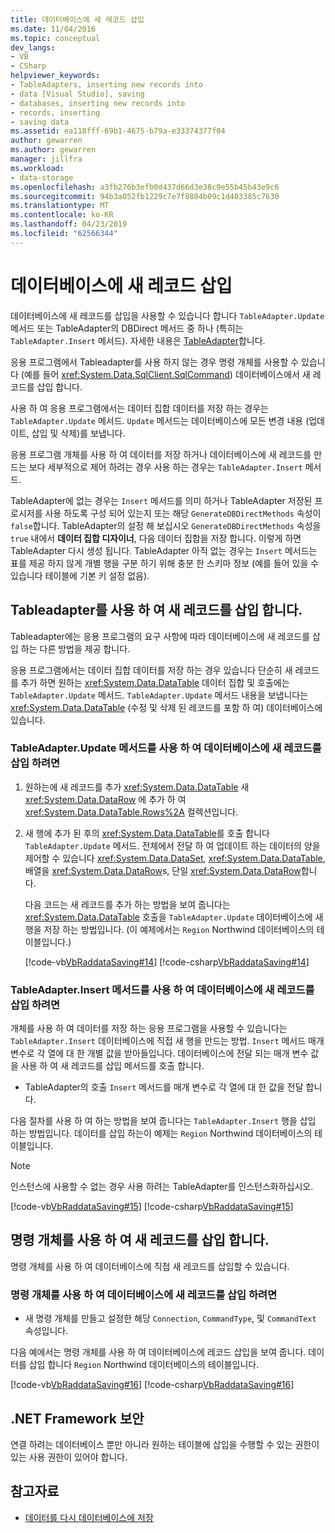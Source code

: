 ```yaml
---
title: 데이터베이스에 새 레코드 삽입
ms.date: 11/04/2016
ms.topic: conceptual
dev_langs:
- VB
- CSharp
helpviewer_keywords:
- TableAdapters, inserting new records into
- data [Visual Studio], saving
- databases, inserting new records into
- records, inserting
- saving data
ms.assetid: ea118fff-69b1-4675-b79a-e33374377f04
author: gewarren
ms.author: gewarren
manager: jillfra
ms.workload:
- data-storage
ms.openlocfilehash: a3fb276b3efb0d437d66d3e38c9e55b45b43e9c6
ms.sourcegitcommit: 94b3a052fb1229c7e7f8804b09c1d403385c7630
ms.translationtype: MT
ms.contentlocale: ko-KR
ms.lasthandoff: 04/23/2019
ms.locfileid: "62566344"
---
```

# <a name="insert-new-records-into-a-database"></a>데이터베이스에 새 레코드 삽입

데이터베이스에 새 레코드를 삽입을 사용할 수 있습니다 합니다 `TableAdapter.Update` 메서드 또는 TableAdapter의 DBDirect 메서드 중 하나 (특히는 `TableAdapter.Insert` 메서드). 자세한 내용은 [TableAdapter](../data-tools/create-and-configure-tableadapters.md)합니다.

응용 프로그램에서 Tableadapter를 사용 하지 않는 경우 명령 개체를 사용할 수 있습니다 (예를 들어 <xref:System.Data.SqlClient.SqlCommand>) 데이터베이스에서 새 레코드를 삽입 합니다.

사용 하 여 응용 프로그램에서는 데이터 집합 데이터를 저장 하는 경우는 `TableAdapter.Update` 메서드. `Update` 메서드는 데이터베이스에 모든 변경 내용 (업데이트, 삽입 및 삭제)를 보냅니다.

응용 프로그램 개체를 사용 하 여 데이터를 저장 하거나 데이터베이스에 새 레코드를 만드는 보다 세부적으로 제어 하려는 경우 사용 하는 경우는 `TableAdapter.Insert` 메서드.

TableAdapter에 없는 경우는 `Insert` 메서드를 의미 하거나 TableAdapter 저장된 프로시저를 사용 하도록 구성 되어 있는지 또는 해당 `GenerateDBDirectMethods` 속성이 `false`합니다. TableAdapter의 설정 해 보십시오 `GenerateDBDirectMethods` 속성을 `true` 내에서 **데이터 집합 디자이너**, 다음 데이터 집합을 저장 합니다. 이렇게 하면 TableAdapter 다시 생성 됩니다. TableAdapter 아직 없는 경우는 `Insert` 메서드는 표를 제공 하지 않게 개별 행을 구분 하기 위해 충분 한 스키마 정보 (예를 들어 있을 수 있습니다 테이블에 기본 키 설정 없음).

## <a name="insert-new-records-by-using-tableadapters"></a>Tableadapter를 사용 하 여 새 레코드를 삽입 합니다.

Tableadapter에는 응용 프로그램의 요구 사항에 따라 데이터베이스에 새 레코드를 삽입 하는 다른 방법을 제공 합니다.

응용 프로그램에서는 데이터 집합 데이터를 저장 하는 경우 있습니다 단순히 새 레코드를 추가 하면 원하는 <xref:System.Data.DataTable> 데이터 집합 및 호출에는 `TableAdapter.Update` 메서드. `TableAdapter.Update` 메서드 내용을 보냅니다는 <xref:System.Data.DataTable> (수정 및 삭제 된 레코드를 포함 하 여) 데이터베이스에 있습니다.

### <a name="to-insert-new-records-into-a-database-by-using-the-tableadapterupdate-method"></a>TableAdapter.Update 메서드를 사용 하 여 데이터베이스에 새 레코드를 삽입 하려면

1. 원하는에 새 레코드를 추가 <xref:System.Data.DataTable> 새 <xref:System.Data.DataRow> 에 추가 하 여 <xref:System.Data.DataTable.Rows%2A> 컬렉션입니다.

2. 새 행에 추가 된 후의 <xref:System.Data.DataTable>를 호출 합니다 `TableAdapter.Update` 메서드. 전체에서 전달 하 여 업데이트 하는 데이터의 양을 제어할 수 있습니다 <xref:System.Data.DataSet>, <xref:System.Data.DataTable>, 배열을 <xref:System.Data.DataRow>s, 단일 <xref:System.Data.DataRow>합니다.

   다음 코드는 새 레코드를 추가 하는 방법을 보여 줍니다는 <xref:System.Data.DataTable> 호출을 `TableAdapter.Update` 데이터베이스에 새 행을 저장 하는 방법입니다. (이 예제에서는 `Region` Northwind 데이터베이스의 테이블입니다.)

   [!code-vb[VbRaddataSaving#14](../data-tools/codesnippet/VisualBasic/insert-new-records-into-a-database_1.vb)]
   [!code-csharp[VbRaddataSaving#14](../data-tools/codesnippet/CSharp/insert-new-records-into-a-database_1.cs)]

### <a name="to-insert-new-records-into-a-database-by-using-the-tableadapterinsert-method"></a>TableAdapter.Insert 메서드를 사용 하 여 데이터베이스에 새 레코드를 삽입 하려면

개체를 사용 하 여 데이터를 저장 하는 응용 프로그램을 사용할 수 있습니다는 `TableAdapter.Insert` 데이터베이스에 직접 새 행을 만드는 방법. `Insert` 메서드 매개 변수로 각 열에 대 한 개별 값을 받아들입니다. 데이터베이스에 전달 되는 매개 변수 값을 사용 하 여 새 레코드를 삽입 메서드를 호출 합니다.

- TableAdapter의 호출 `Insert` 메서드를 매개 변수로 각 열에 대 한 값을 전달 합니다.

다음 절차를 사용 하 여 하는 방법을 보여 줍니다는 `TableAdapter.Insert` 행을 삽입 하는 방법입니다. 데이터를 삽입 하는이 예제는 `Region` Northwind 데이터베이스의 테이블입니다.

> [!NOTE]
> 인스턴스에 사용할 수 없는 경우 사용 하려는 TableAdapter를 인스턴스화하십시오.

[!code-vb[VbRaddataSaving#15](../data-tools/codesnippet/VisualBasic/insert-new-records-into-a-database_2.vb)]
[!code-csharp[VbRaddataSaving#15](../data-tools/codesnippet/CSharp/insert-new-records-into-a-database_2.cs)]

## <a name="insert-new-records-by-using-command-objects"></a>명령 개체를 사용 하 여 새 레코드를 삽입 합니다.

명령 개체를 사용 하 여 데이터베이스에 직접 새 레코드를 삽입할 수 있습니다.

### <a name="to-insert-new-records-into-a-database-by-using-command-objects"></a>명령 개체를 사용 하 여 데이터베이스에 새 레코드를 삽입 하려면

- 새 명령 개체를 만들고 설정한 해당 `Connection`, `CommandType`, 및 `CommandText` 속성입니다.

다음 예에서는 명령 개체를 사용 하 여 데이터베이스에 레코드 삽입을 보여 줍니다. 데이터를 삽입 합니다 `Region` Northwind 데이터베이스의 테이블입니다.

[!code-vb[VbRaddataSaving#16](../data-tools/codesnippet/VisualBasic/insert-new-records-into-a-database_3.vb)]
[!code-csharp[VbRaddataSaving#16](../data-tools/codesnippet/CSharp/insert-new-records-into-a-database_3.cs)]

## <a name="net-framework-security"></a>.NET Framework 보안

연결 하려는 데이터베이스 뿐만 아니라 원하는 테이블에 삽입을 수행할 수 있는 권한이 있는 사용 권한이 있어야 합니다.

## <a name="see-also"></a>참고자료

- [데이터를 다시 데이터베이스에 저장](../data-tools/save-data-back-to-the-database.md)